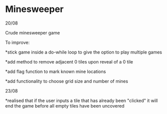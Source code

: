 # Minesweeper

20/08

Crude minesweeper game

To improve:

*stick game inside a do-while loop to give the option to play multiple games

*add method to remove adjacent 0 tiles upon reveal of a 0 tile

*add flag function to mark known mine locations

*add functionality to choose grid size and number of mines

23/08

*realised that if the user inputs a tile that has already been "clicked" it will end the game before all empty tiles have been uncovered
